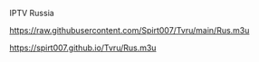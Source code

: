 IPTV Russia

https://raw.githubusercontent.com/Spirt007/Tvru/main/Rus.m3u 

 https://spirt007.github.io/Tvru/Rus.m3u
